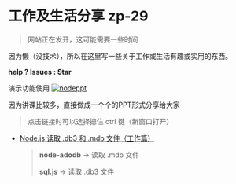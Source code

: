 # 工作及生活分享 zp-29

>  网站正在发开，这可能需要一些时间

因为懒（没技术），所以在这里写一些关于工作或生活有趣或实用的东西。

**help ? Issues : Star**

演示功能使用  [![nodeppt](https://img.shields.io/badge/Nodeppt-1.4.5-brightgreen.svg)](https://github.com/ksky521/nodeppt)

因为讲课比较多，直接做成一个个的PPT形式分享给大家

> 点击链接时可以选择摁住 ctrl 键（新窗口打开）

- [Node.js 读取 .db3 和 .mdb 文件（工作篇）](http://zp-29.com:2929/md/ReadDb3File.md)

  > **node-adodb** -> 读取 .mdb 文件
  >
  > **sql.js** -> 读取 .db3 文件
